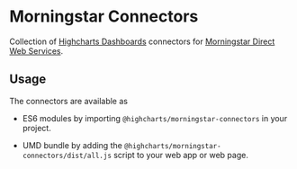 Morningstar Connectors
======================

Collection of [Highcharts Dashboards] connectors for
[Morningstar Direct Web Services].



Usage
-----

The connectors are available as

* ES6 modules by importing `@highcharts/morningstar-connectors` in your project.

* UMD bundle by adding the `@highcharts/morningstar-connectors/dist/all.js`
  script to your web app or web page.



<!-- Link References -->

[Highcharts Dashboards]: https://highcharts.com/dashboards/

[Morningstar Direct Web Services]: https://developer.morningstar.com/direct-web-services/
